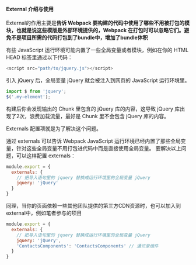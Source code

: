 #### External 介绍与使用

External的作用主要是**告诉 Webpack 要构建的代码中使用了哪些不用被打包的模块，也就是说这些模版是外部环境提供的，Webpack 在打包时可以忽略它们。避免不是项目所需的代码打包到了bundle中，增加了bundle体积**

有些 JavaScript 运行环境可能内置了一些全局变量或者模块，例如在你的 HTML HEAD 标签里通过以下代码：

```javascript
<script src="path/to/jquery.js"></script>
```
引入 jQuery 后，全局变量 jQuery 就会被注入到网页的 JavaScript 运行环境里。
```javascript
import $ from 'jquery';
$('.my-element');
```
构建后你会发现输出的 Chunk 里包含的 jQuery 库的内容，这导致 jQuery 库出现了2次，浪费加载流量，最好是 Chunk 里不会包含 jQuery 库的内容。

Externals 配置项就是为了解决这个问题。

通过 externals 可以告诉 Webpack JavaScript 运行环境已经内置了那些全局变量，针对这些全局变量不用打包进代码中而是直接使用全局变量。 要解决以上问题，可以这样配置 externals：

```javascript
module.export = {
  externals: {
    // 把导入语句里的 jquery 替换成运行环境里的全局变量 jQuery
    jquery: 'jQuery'
  }
}
```

同理，当你的页面依赖一些其他团队提供的第三方CDN资源时，也可以加入到external中，例如笔者参与的项目

```javascript
module.export = {
  externals: {
    // 把导入语句里的 jquery 替换成运行环境里的全局变量 jQuery
    jquery: 'jQuery',
    'ContactsComponents': 'ContactsComponents' // 通讯录组件
  }
}
```

